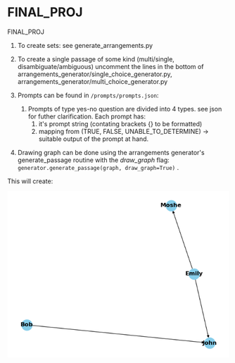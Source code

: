 # FINAL_PROJ
FINAL_PROJ



1. To create sets: see generate_arrangements.py


2. To create a single passage of some kind (multi/single, disambiguate/ambiguous)
    uncomment the lines in the bottom of arrangements_generator/single_choice_generator.py, arrangements_generator/multi_choice_generator.py


3. Prompts can be found in `/prompts/prompts.json`:
    1. Prompts of type yes-no question are divided into 4 types. see json for futher clarification.
       Each prompt has: 
       1. it's prompt string (contating brackets {} to be formatted)
       2. mapping from (TRUE, FALSE, UNABLE_TO_DETERMINE) -> suitable output of the prompt at hand.


4. Drawing graph can be done using the arrangements generator's generate_passage routine with the *draw_graph* flag:
    `generator.generate_passage(graph, draw_graph=True)` .


This will create:

![img.png](img.png)
